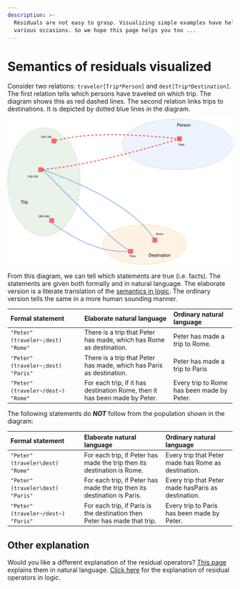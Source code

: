 ```yaml
---
description: >-
  Residuals are not easy to grasp. Visualizing simple examples have helped on
  various occasions. So we hope this page helps you too ...
---
```


# Semantics of residuals visualized

Consider two relations: `traveler[Trip*Person]` and `dest[Trip*Destination]`. The first relation tells which persons have traveled on which trip. The diagram shows this as red dashed lines. The second relation links trips to destinations. It is depicted by dotted blue lines in the diagram.

![Venn-diagram for &apos;traveler&apos; and &apos;dest&apos;](../../.gitbook/assets/venntrips.svg)

From this diagram, we can tell which statements are true \(i.e. facts\). The statements are given both formally and in natural language. The elaborate version is a literate translation of the [semantics in logic](../terms/semantics-in-logic/residual-operators.md). The ordinary version tells the same in a more human sounding manner.

| Formal statement | Elaborate natural language | Ordinary natural language |
| :--- | :--- | :--- |
| `"Peter" (traveler~;dest) "Rome"` | There is a trip that Peter has made, which has Rome as destination. | Peter has made a trip to Rome. |
| `"Peter" (traveler~;dest) "Paris"` | There is a trip that Peter has made, which has Paris as destination. | Peter has made a trip to Paris |
| `"Peter" (traveler~/dest~) "Rome"` | For each trip, if it has destination Rome, then it has been made by Peter. | Every trip to Rome has been made by Peter. |

The following statements do _**NOT**_  follow from the population shown in the diagram:

| Formal statement | Elaborate natural language | Ordinary natural language |
| :--- | :--- | :--- |
| `"Peter" (traveler\dest) "Rome"` | For each trip, if Peter has made the trip then its destination is Rome. | Every trip that Peter made has Rome as destination. |
| `"Peter" (traveler\dest) "Paris"` | For each trip, if Peter has made the trip then its destination is Paris. | Every trip that Peter made hasParis as destination. |
| `"Peter" (traveler~/dest~) "Paris"` | For each trip, if Paris is the destination then Peter has made that trip. | Every trip to Paris has been made by Peter. |

## Other explanation

Would you like a different explanation of the residual operators? [This page](../terms/semantics-in-natural-language/residual-operators.md) explains them in natural language. [Click here](../terms/semantics-in-logic/residual-operators.md) for the explanation of residual operators in logic.


